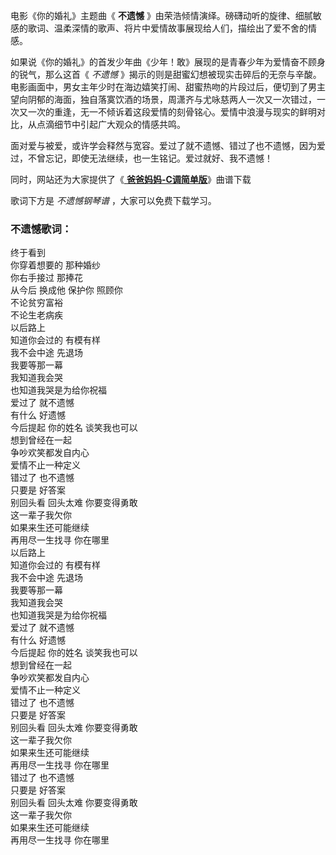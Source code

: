

电影《你的婚礼》主题曲《 **不遗憾** 》由荣浩倾情演绎。磅礴动听的旋律、细腻敏感的歌词、温柔深情的歌声、将片中爱情故事展现给人们，描绘出了爱不舍的情感。

如果说《你的婚礼》的首发少年曲《少年！敢》展现的是青春少年为爱情奋不顾身的锐气，那么这首《 _不遗憾_
》揭示的则是甜蜜幻想被现实击碎后的无奈与辛酸。电影画面中，男女主年少时在海边嬉笑打闹、甜蜜热吻的片段过后，便切到了男主望向阴郁的海面，独自落寞饮酒的场景，周潇齐与尤咏慈两人一次又一次错过，一次又一次的重逢，无一不倾诉着这段爱情的刻骨铭心。爱情中浪漫与现实的鲜明对比，从点滴细节中引起广大观众的情感共鸣。

面对爱与被爱，或许学会释然与宽容。爱过了就不遗憾、错过了也不遗憾，因为爱过，不曾忘记，即使无法继续，也一生铭记。爱过就好、我不遗憾！

同时，网站还为大家提供了《[ **爸爸妈妈-C调简单版**](Music-11871-爸爸妈妈-C调简单版.html "爸爸妈妈-C调简单版")》曲谱下载

歌词下方是 _不遗憾钢琴谱_ ，大家可以免费下载学习。

### 不遗憾歌词：

终于看到  
你穿着想要的 那种婚纱  
你右手接过 那捧花  
从今后 换成他 保护你 照顾你  
不论贫穷富裕  
不论生老病疾  
以后路上  
知道你会过的 有模有样  
我不会中途 先退场  
我要等那一幕  
我知道我会哭  
也知道我哭是为给你祝福  
爱过了 就不遗憾  
有什么 好遗憾  
今后提起 你的姓名 谈笑我也可以  
想到曾经在一起  
争吵欢笑都发自内心  
爱情不止一种定义  
错过了 也不遗憾  
只要是 好答案  
别回头看 回头太难 你要变得勇敢  
这一辈子我欠你  
如果来生还可能继续  
再用尽一生找寻 你在哪里  
以后路上  
知道你会过的 有模有样  
我不会中途 先退场  
我要等那一幕  
我知道我会哭  
也知道我哭是为给你祝福  
爱过了 就不遗憾  
有什么 好遗憾  
今后提起 你的姓名 谈笑我也可以  
想到曾经在一起  
争吵欢笑都发自内心  
爱情不止一种定义  
错过了 也不遗憾  
只要是 好答案  
别回头看 回头太难 你要变得勇敢  
这一辈子我欠你  
如果来生还可能继续  
再用尽一生找寻 你在哪里  
错过了 也不遗憾  
只要是 好答案  
别回头看 回头太难 你要变得勇敢  
这一辈子我欠你  
如果来生还可能继续  
再用尽一生找寻 你在哪里

